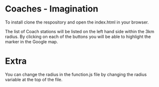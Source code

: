 # Coaches - Imagination

To install clone the respository and open the index.html in your browser.

The list of Coach stations will be listed on the left hand side within the 3km radius.
By clicking on each of the buttons you will be able to highlight the marker in the Google map.

# Extra

You can change the radius in the function.js file by changing the radius variable at the top of the file.
